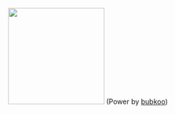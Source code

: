  <img src=https://bubkoo-server.vercel.app/365dots height=196/> (Power by [bubkoo](https://github.com/bubkoo))
